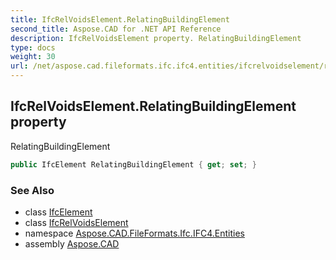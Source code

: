 ```yaml
---
title: IfcRelVoidsElement.RelatingBuildingElement
second_title: Aspose.CAD for .NET API Reference
description: IfcRelVoidsElement property. RelatingBuildingElement
type: docs
weight: 30
url: /net/aspose.cad.fileformats.ifc.ifc4.entities/ifcrelvoidselement/relatingbuildingelement/
---
```

## IfcRelVoidsElement.RelatingBuildingElement property

RelatingBuildingElement

```csharp
public IfcElement RelatingBuildingElement { get; set; }
```

### See Also

* class [IfcElement](../../ifcelement/)
* class [IfcRelVoidsElement](../)
* namespace [Aspose.CAD.FileFormats.Ifc.IFC4.Entities](../../ifcrelvoidselement/)
* assembly [Aspose.CAD](../../../)


